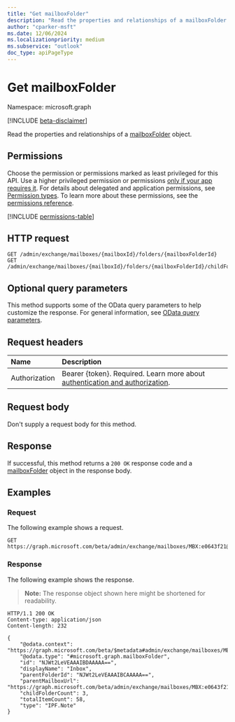 ```yaml
---
title: "Get mailboxFolder"
description: "Read the properties and relationships of a mailboxFolder object."
author: "cparker-msft"
ms.date: 12/06/2024
ms.localizationpriority: medium
ms.subservice: "outlook"
doc_type: apiPageType
---
```


# Get mailboxFolder

Namespace: microsoft.graph

[!INCLUDE [beta-disclaimer](../../includes/beta-disclaimer.md)]

Read the properties and relationships of a [mailboxFolder](../resources/mailboxfolder.md) object.

## Permissions

Choose the permission or permissions marked as least privileged for this API. Use a higher privileged permission or permissions [only if your app requires it](/graph/permissions-overview#best-practices-for-using-microsoft-graph-permissions). For details about delegated and application permissions, see [Permission types](/graph/permissions-overview#permission-types). To learn more about these permissions, see the [permissions reference](/graph/permissions-reference).

<!-- {
  "blockType": "permissions",
  "name": "mailboxfolder-get-permissions"
}
-->
[!INCLUDE [permissions-table](../includes/permissions/mailboxfolder-get-permissions.md)]

## HTTP request

<!-- {
  "blockType": "ignored"
}
-->
``` http
GET /admin/exchange/mailboxes/{mailboxId}/folders/{mailboxFolderId}
GET /admin/exchange/mailboxes/{mailboxId}/folders/{mailboxFolderId}/childFolders/{mailboxFolderId}
```

## Optional query parameters

This method supports some of the OData query parameters to help customize the response. For general information, see [OData query parameters](/graph/query-parameters).

## Request headers

|Name|Description|
|:---|:---|
|Authorization|Bearer {token}. Required. Learn more about [authentication and authorization](/graph/auth/auth-concepts).|

## Request body

Don't supply a request body for this method.

## Response

If successful, this method returns a `200 OK` response code and a [mailboxFolder](../resources/mailboxfolder.md) object in the response body.

## Examples

### Request

The following example shows a request.
<!-- {
  "blockType": "request",
  "name": "get_mailboxfolder"
}
-->
``` http
GET https://graph.microsoft.com/beta/admin/exchange/mailboxes/MBX:e0643f21@a7809c93/folders/NJWt2LeVEAAAIBDAAAAA==
```

### Response

The following example shows the response.
>**Note:** The response object shown here might be shortened for readability.
<!-- {
  "blockType": "response",
  "truncated": true,
  "@odata.type": "microsoft.graph.mailboxFolder"
}
-->
``` http
HTTP/1.1 200 OK
Content-type: application/json
Content-length: 232

{
    "@odata.context": "https://graph.microsoft.com/beta/$metadata#admin/exchange/mailboxes/MBX:e0643f21@a7809c93/folders$entity",
    "@odata.type": "#microsoft.graph.mailboxFolder",
    "id": "NJWt2LeVEAAAIBDAAAAA==",
    "displayName": "Inbox",
    "parentFolderId": "NJWt2LeVEAAAIBCAAAAA==",
    "parentMailboxUrl": "https://graph.microsoft.com/beta/admin/exchange/mailboxes/MBX:e0643f21@a7809c93",
    "childFolderCount": 3,
    "totalItemCount": 58,
    "type": "IPF.Note"
}
```

